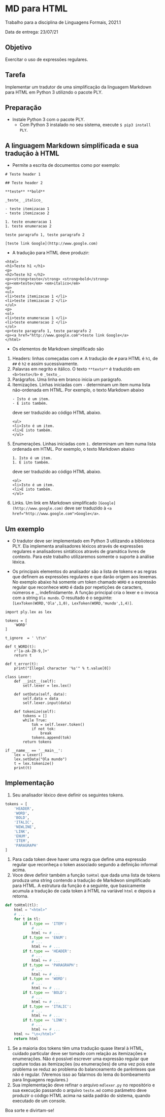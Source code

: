 # MD para HTML

Trabalho para a disciplina de Linguagens Formais, 2021.1

Data de entrega: 23/07/21

## Objetivo

Exercitar o uso de expressões regulares.

## Tarefa

Implementar um tradutor de uma simplificação da linguagem Markdown para HTML em Python 3 utilizndo o pacote PLY.

## Preparação

* Instale Python 3 com o pacote PLY. 
  - Com Python 3 instalado no seu sistema, execute `$ pip3 install PLY`.

## A linguagem Markdown simplificada e sua tradução à HTML

- Permite a escrita de documentos como por exemplo:
```
# Teste header 1

## Teste header 2

**teste** **bold**

_teste_ _italico_

- teste itemizacao 1
- teste itemizacao 2

1. teste enumeracao 1
1. teste enumeracao 2

teste paragrafo 1, teste paragrafo 2

[teste link Google](http://www.google.com)
```

- A tradução para HTML deve produzir:
```
<html>
<h1>Teste h1 </h1>
<p>
<h2>Teste h2 </h2>
<p><strong>teste</strong> <strong>bold</strong>
<p><em>teste</em> <em>italico</em>
<p>
<ul>
<li>teste itemizacao 1 </li>
<li>teste itemizacao 2 </li>
</ul>
<p>
<ol>
<li>teste enumeracao 1 </li>
<li>teste enumeracao 2 </li>
</ol>
<p>teste paragrafo 1, teste paragrafo 2
<p><a href="http://www.google.com">teste link Google</a>
</html>
```

- Os elementos de Markdown simplificado são
1. Headers: linhas começadas com `#`. A tradução de `#` para HTML é `h1`, de `##` é `h2` e assim sucessivamente.
2. Palavras em negrito e itálico. O texto `**texto**` é traduzido em `<b>texto</b>` e `_texto_`.
3. Parágrafos. Uma linha em branco inicia um parágrafo. 
4. Itemizações. Linhas iniciadas com `-` determinam um item numa lista não-ordenada em HTML. Por exemplo, o texto Markdown abaixo     
   ```
   - Isto é um item.
   - E isto também.
   ``` 
   deve ser traduzido ao código HTML abaixo.
   ```
   <ul>
   <li>Isto é um item.
   <li>E isto também.
   </ul>
   ```
5. Enumerações. Linhas iniciadas com `1.` determinam um item numa lista ordenada em HTML. Por exemplo, o texto Markdown abaixo     
   ```
   1. Isto é um item.
   1. E isto também.
   ``` 
   deve ser traduzido ao código HTML abaixo.
   ```
   <ol>
   <li>Isto é um item.
   <li>E isto também.
   </ol>
   ```
6. Links. Um link em Markdown simplificado `[Google](http://www.google.com)` deve ser traduzido à `<a href="http://www.google.com">Google</a>`.

## Um exemplo

- O tradutor deve ser implementado em Python 3 utilizando a biblioteca PLY. Ela implementa analisadores léxicos através de expressões regulares e analisadores sintáticos através de gramática livres de contexto. Para este trabalho utilizaremos somente o suporte à análise léxica.

- Os principais elementos do analisador são a lista de tokens e as regras que definem as expressões regulares e que darão origem aos lexemas. No exemplo abaixo há somente um token chamado `WORD` e a expressão regular que reconhece `WORD` é dada por repetições de caracters, números e `,`, indefinidamente. A função principal cria o lexer e o invoca com a string `Ola mundo`. O resultado é o seguinte:
`[LexToken(WORD,'Ola',1,0), LexToken(WORD,'mundo',1,4)]`.

```python3
import ply.lex as lex

tokens = [
    'WORD'
]

t_ignore  = ' \t\n'

def t_WORD(t):
    r'[a-zA-Z0-9,]+'
    return t

def t_error(t):
    print("Illegal character '%s'" % t.value[0])

class Lexer:
    def __init__(self):
        self.lexer = lex.lex()

    def setData(self, data):
        self.data = data
        self.lexer.input(data)

    def tokenize(self):
        tokens = []
        while True:
            tok = self.lexer.token()
            if not tok:
                break
            tokens.append(tok)
        return tokens

if __name__ == '__main__':
    lex = Lexer()
    lex.setData("Ola mundo")
    t = lex.tokenize()
    print(t)
```

## Implementação

1. Seu analisador léxico deve definir os seguintes tokens.
```python
tokens = [
    'HEADER',
    'WORD',
    'BOLD',
    'ITALIC',
    'NEWLINE',
    'LINK',
    'ENUM',
    'ITEM',
    'PARAGRAPH'
]
```
1. Para cada token deve haver uma regra que define uma expressão regular que reconheça o token associado segundo a definição informal acima.
2. Voce deve definir também a função `toHtml` que dada uma lista de tokens produza uma string contendo a tradução de Markdwon simplificado para HTML. A estrutura da função é a seguinte, que basicamente acumula a tradução de cada token à HTML na variável `html` e depois a retorna.
```python
def toHtml(tl):
    html = "<html>"
    # ...
    for t in tl:
        if t.type == 'ITEM':
            # ...
            html += # ...
        if t.type == 'ENUM':
            # ...           
            html += # ...
        if t.type == 'HEADER':
            # ...
            html += # ...
        if t.type == 'PARAGRAPH':
            # ...
            html += # ...
        if t.type == 'WORD':
            # ...
            html += # ...
        if t.type == 'BOLD':
            # ...
            html += # ...
        if t.type == 'ITALIC':
            # ...
            html += # ...
        if t.type == 'LINK':
            # ...
            html += # ...
    html += "\n</html>"
    return html
```
1. Se a maioria dos tokens têm uma tradução quase literal à HTML, cuidado particular deve ser tomado com relação as itemizações e enumerações. Não é possível escrever uma expressão regular que capture todas as itemizações (ou enumerações) de uma vez pois este problema se reduz ao problema do balanceamento de parênteses que não é regular. (Veremos isso ao falarmos do lema do bombeamento para linguagens regulares.)
2. Sua implementação deve refinar o arquivo `mdlexer.py` no repositório e sua execução passando o arquivo `teste.md` como parâmetro deve produzir o código HTML acima na saída padrão do sistema, quando executado de um console.

Boa sorte e divirtam-se!
